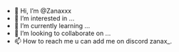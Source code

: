 - 👋 Hi, I’m @Zanaxxx
- 👀 I’m interested in ...
- 🌱 I’m currently learning ...
- 💞️ I’m looking to collaborate on ...
- 📫 How to reach me u can add me on discord zanax_.

<!---
Zanaxxx/Zanaxxx is a ✨ special ✨ repository because its `README.md` (this file) appears on your GitHub profile.
You can click the Preview link to take a look at your changes.
--->
